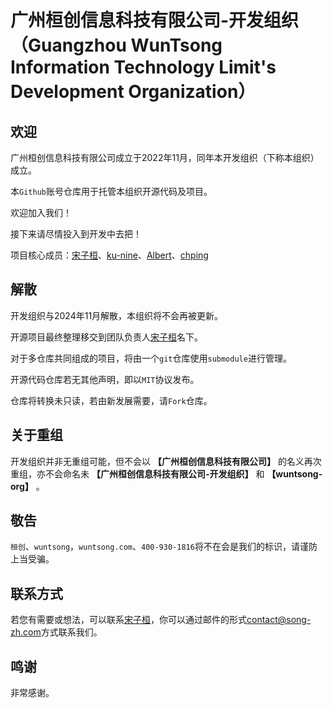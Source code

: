 # 广州桓创信息科技有限公司-开发组织（Guangzhou WunTsong Information Technology Limit's Development Organization）
## 欢迎
广州桓创信息科技有限公司成立于2022年11月，同年本开发组织（下称本组织）成立。

本`Github`账号仓库用于托管本组织开源代码及项目。

欢迎加入我们！

接下来请尽情投入到开发中去把！

项目核心成员：[宋子桓](https://github.com/SongZihuan)、[ku-nine](https://github.com/ku-nine)、[Albert](https://github.com/JiaCheng-code)、[chping](https://github.com/cfping)

## 解散
开发组织与2024年11月解散，本组织将不会再被更新。

开源项目最终整理移交到团队负责人[宋子桓](https://github.com/SongZihuan)名下。

对于多仓库共同组成的项目，将由一个`git`仓库使用`submodule`进行管理。

开源代码仓库若无其他声明，即以`MIT`协议发布。

仓库将转换未只读，若由新发展需要，请`Fork`仓库。

## 关于重组
开发组织并非无重组可能，但不会以 **【广州桓创信息科技有限公司】** 的名义再次重组，亦不会命名未 **【广州桓创信息科技有限公司-开发组织】** 和 **【wuntsong-org】** 。

## 敬告
`桓创`、`wuntsong`，`wuntsong.com`、`400-930-1816`将不在会是我们的标识，请谨防上当受骗。

## 联系方式
若您有需要或想法，可以联系[宋子桓](https://github.com/SongZihuan)，你可以通过邮件的形式[contact@song-zh.com](mailto://contact@song-zh.com)方式联系我们。

## 鸣谢
非常感谢。

